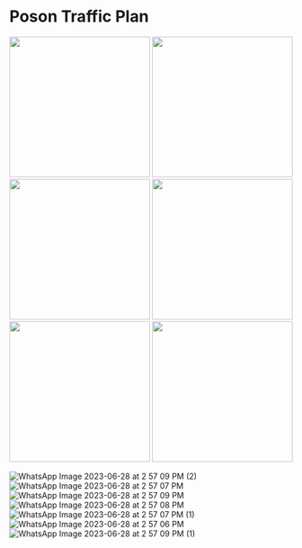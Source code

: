 # Poson Traffic Plan
<div>
  <img src="https://github.com/shehani000/Poson-Traffic-Plan-Anuradhapura-Sri-Lanka/assets/72043717/2b9c977f-65ce-4046-961a-cda04a4857ca" style="width:250px"/>
  <img src="https://github.com/shehani000/Flood-Emergency-Responce-System/assets/72043717/b30be65a-f18b-4525-86fd-7c3ee72d8534" style="width:250px"/>
  <img src="https://github.com/shehani000/Flood-Emergency-Responce-System/assets/72043717/ca38b101-aa64-4184-bfa2-663648ad5508" style="width:250px"/>
  <img src="https://github.com/shehani000/Flood-Emergency-Responce-System/assets/72043717/c0d56c0e-5746-4151-984a-9ba8b63310fb" style="width:250px"/>
  <img src="https://github.com/shehani000/Flood-Emergency-Responce-System/assets/72043717/29b9ef34-8585-434c-b188-ca1499de5b2e" style="width:250px"/>
  <img src="https://github.com/shehani000/Flood-Emergency-Responce-System/assets/72043717/61ecf73e-e6e8-41bb-8c03-3d75feab455a" style="width:250px"/>
</div>


![WhatsApp Image 2023-06-28 at 2 57 09 PM (2)](https://github.com/shehani000/Poson-Traffic-Plan-Anuradhapura-Sri-Lanka/assets/72043717/2b9c977f-65ce-4046-961a-cda04a4857ca)
![WhatsApp Image 2023-06-28 at 2 57 07 PM](https://github.com/shehani000/Poson-Traffic-Plan-Anuradhapura-Sri-Lanka/assets/72043717/21fe720e-1f9c-41ee-b139-ca0eff2c4f76)
![WhatsApp Image 2023-06-28 at 2 57 09 PM](https://github.com/shehani000/Poson-Traffic-Plan-Anuradhapura-Sri-Lanka/assets/72043717/633899fb-855f-478a-a85c-1a0c8c6724ab)
![WhatsApp Image 2023-06-28 at 2 57 08 PM](https://github.com/shehani000/Poson-Traffic-Plan-Anuradhapura-Sri-Lanka/assets/72043717/96ca07d9-0f89-4e2c-a75c-b5a21ac86316)
![WhatsApp Image 2023-06-28 at 2 57 07 PM (1)](https://github.com/shehani000/Poson-Traffic-Plan-Anuradhapura-Sri-Lanka/assets/72043717/99b30d8d-403f-42a6-a73c-bca242c9e601)
![WhatsApp Image 2023-06-28 at 2 57 06 PM](https://github.com/shehani000/Poson-Traffic-Plan-Anuradhapura-Sri-Lanka/assets/72043717/b17439cd-944b-4387-9bcb-23e23ad8fd2b)
![WhatsApp Image 2023-06-28 at 2 57 09 PM (1)](https://github.com/shehani000/Poson-Traffic-Plan-Anuradhapura-Sri-Lanka/assets/72043717/3a5fde6e-62e8-4de7-bf8e-2ea651684cac)
